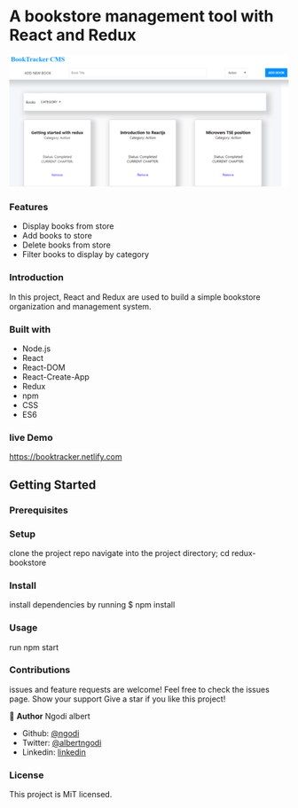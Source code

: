 A bookstore management tool with React and Redux
================================================
![bookstore](books.png)
### Features

* Display books from store
* Add books to store
* Delete books from store
* Filter books to display by category
### Introduction

In this project, React and Redux are used to build a simple bookstore organization and management system.

### Built with

*   Node.js
*   React
*   React-DOM
*   React-Create-App
*   Redux
*   npm
*   CSS
*   ES6


### live Demo
https://booktracker.netlify.com

 Getting Started
---------------

### Prerequisites

### Setup

clone the project repo navigate into the project directory; cd redux-bookstore

### Install

install dependencies by running $ npm install

### Usage

run npm start

### Contributions

issues and feature requests are welcome! Feel free to check the issues page. Show your support Give a star if you like this project!

👤 **Author**
Ngodi albert
- Github: [@ngodi](https://github.com/ngodi)
- Twitter: [@albertngodi](https://twitter.com/albertngodi)
- Linkedin: [linkedin](https://www.linkedin.com/in/albertngodi/)

### License

This project is MiT licensed.
